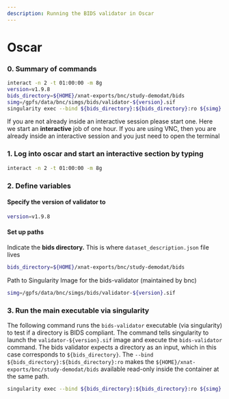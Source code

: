 ```yaml
---
description: Running the BIDS validator in Oscar
---
```


# Oscar

### 0. Summary of commands

```bash
interact -n 2 -t 01:00:00 -m 8g
version=v1.9.8
bids_directory=${HOME}/xnat-exports/bnc/study-demodat/bids
simg=/gpfs/data/bnc/simgs/bids/validator-${version}.sif
singularity exec --bind ${bids_directory}:${bids_directory}:ro ${simg} \bids-validator ${bids_directory}1. Start interactive session
```

If you are not already inside an interactive session please start one. Here we start an **interactive** job of one hour. If you are using VNC, then you are already inside an interactive session and you just need to open the terminal

### 1. Log into oscar and start an interactive section by typing

```bash
interact -n 2 -t 01:00:00 -m 8g
```

### 2. Define variables

#### Specify the version of validator to

```bash
version=v1.9.8
```

#### Set up paths

Indicate the **bids directory.** This is where `dataset_description.json` file lives

```bash
bids_directory=${HOME}/xnat-exports/bnc/study-demodat/bids
```

Path to Singularity Image for the bids-validator (maintained by bnc)

```bash
simg=/gpfs/data/bnc/simgs/bids/validator-${version}.sif
```

### 3. Run the main executable via singularity

The following command runs the `bids-validator` executable (via singularity) to test if a directory is BIDS compliant. The command tells singularity to launch the `validator-${version}.sif` image and execute the `bids-validator` command. The bids validator expects a directory as an input, which in this case corresponds to `${bids_directory}`. The `--bind ${bids_directory}:${bids_directory}:ro` makes the `${HOME}/xnat-exports/bnc/study-demodat/bids` available read-only inside the container at the same path.&#x20;

```bash
singularity exec --bind ${bids_directory}:${bids_directory}:ro ${simg} \bids-validator ${bids_directory}
```

